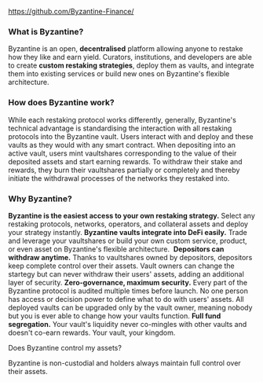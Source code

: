 https://github.com/Byzantine-Finance/

### **What is Byzantine?**

Byzantine is an open, **decentralised** platform allowing anyone to restake how they like and earn yield. Curators, institutions, and developers are able to create **custom restaking strategies**, deploy them as vaults, and integrate them into existing services or build new ones on Byzantine's flexible architecture.


### How does Byzantine work?

While each restaking protocol works differently, generally, Byzantine's technical advantage is standardising the interaction with all restaking protocols into the Byzantine vault. Users interact with and deploy and these vaults as they would with any smart contract.
When depositing into an active vault, users mint vaultshares corresponding to the value of their deposited assets and start earning rewards. To withdraw their stake and rewards, they burn their vaultshares partially or completely and thereby initiate the withdrawal processes of the networks they restaked into.


### Why Byzantine?

**Byzantine is the easiest access to your own restaking strategy.** Select any restaking protocols, networks, operators, and collateral assets and deploy your strategy instantly.
**Byzantine vaults integrate into DeFi easily.** Trade and leverage your vaultshares or build your own custom service, product, or even asset on Byzantine's flexible architecture.
‍
**Depositors can withdraw anytime.** Thanks to vaultshares owned by depositors, depositors keep complete control over their assets. Vault owners can change the startegy but can never withdraw their users' assets, adding an additional layer of security.
**Zero-governance, maximum security.** Every part of the Byzantine protocol is audited multiple times before launch. No one person has access or decision power to define what to do with users' assets. All deployed vaults can be upgraded only by the vault owner, meaning nobody but you is ever able to change how your vaults function.
‍**Full fund segregation.** Your vault's liquidity never co-mingles with other vaults and doesn't co-earn rewards. Your vault, your kingdom.


Does Byzantine control my assets?

Byzantine is non-custodial and holders always maintain full control over their assets.